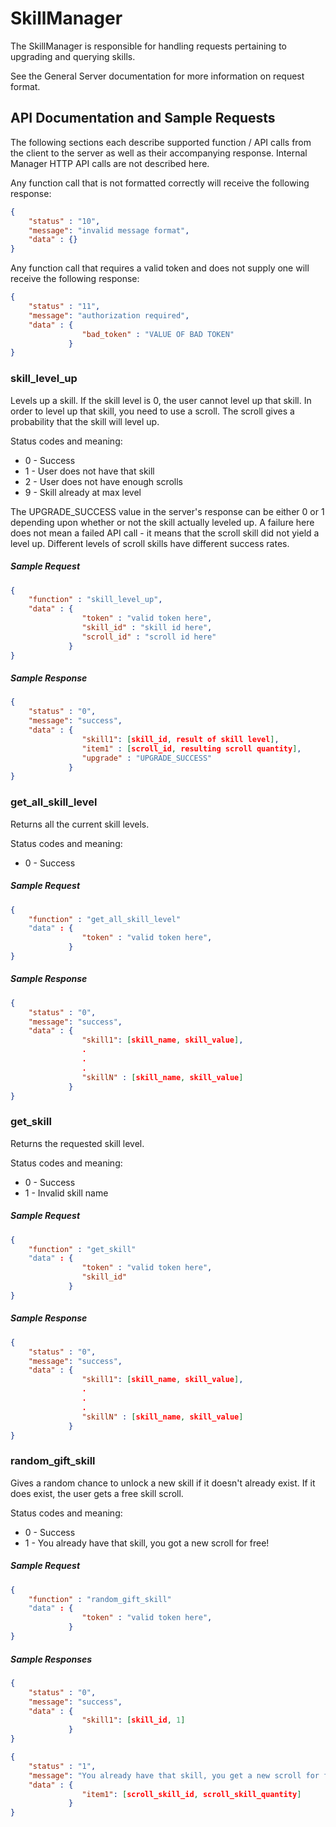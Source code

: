 # SkillManager

The SkillManager is responsible for handling requests pertaining to upgrading and querying skills.

See the General Server documentation for more information on request format.


## API Documentation and Sample Requests

The following sections each describe supported function / API calls from the client to the server as well as their accompanying response. Internal Manager HTTP API calls are not described here.


Any function call that is not formatted correctly will receive the following response:
```json
{
	"status" : "10",
	"message": "invalid message format",
	"data" : {}
}
```

Any function call that requires a valid token and does not supply one will receive the following response:
```json
{
	"status" : "11",
	"message": "authorization required",
	"data" : {
				"bad_token" : "VALUE OF BAD TOKEN"
			 }
}
```



### skill\_level\_up

Levels up a skill. If the skill level is 0, the user cannot level up that skill. In order to level up that skill, you need to use a scroll. The scroll gives a probability that the skill will level up.

Status codes and meaning:

- 0 - Success
- 1 - User does not have that skill
- 2 - User does not have enough scrolls
- 9 - Skill already at max level

The UPGRADE\_SUCCESS value in the server's response can be either 0 or 1 depending upon whether or not the skill actually leveled up. A failure here does not mean a failed API call - it means that the scroll skill did not yield a level up. Different levels of scroll skills have different success rates.

##### Sample Request
```json
{
	"function" : "skill_level_up",
	"data" : {
				"token" : "valid token here",
				"skill_id" : "skill id here",
				"scroll_id" : "scroll id here"
			 }
}
```

##### Sample Response
```json
{
	"status" : "0",
	"message": "success",
	"data" : {
				"skill1": [skill_id, result of skill level],
				"item1" : [scroll_id, resulting scroll quantity],
				"upgrade" : "UPGRADE_SUCCESS"
			 }
}
```



### get\_all\_skill\_level

Returns all the current skill levels.

Status codes and meaning:

- 0 - Success


##### Sample Request
```json
{
	"function" : "get_all_skill_level"
	"data" : {
				"token" : "valid token here",
			 }
}
```

##### Sample Response
```json
{
	"status" : "0",
	"message": "success",
	"data" : {
				"skill1": [skill_name, skill_value],
				.
				.
				.
				"skillN" : [skill_name, skill_value]
			 }
}
```




### get\_skill

Returns the requested skill level.

Status codes and meaning:

- 0 - Success
- 1 - Invalid skill name


##### Sample Request
```json
{
	"function" : "get_skill"
	"data" : {
				"token" : "valid token here",
				"skill_id"
			 }
}
```

##### Sample Response
```json
{
	"status" : "0",
	"message": "success",
	"data" : {
				"skill1": [skill_name, skill_value],
				.
				.
				.
				"skillN" : [skill_name, skill_value]
			 }
}
```



### random\_gift\_skill

Gives a random chance to unlock a new skill if it doesn't already exist. If it does exist, the user gets a free skill scroll.

Status codes and meaning:

- 0 - Success
- 1 - You already have that skill, you got a new scroll for free!


##### Sample Request
```json
{
	"function" : "random_gift_skill"
	"data" : {
				"token" : "valid token here",
			 }
}
```

##### Sample Responses
```json
{
	"status" : "0",
	"message": "success",
	"data" : {
				"skill1": [skill_id, 1]
			 }
}
```

```json
{
	"status" : "1",
	"message": "You already have that skill, you get a new scroll for free1",
	"data" : {
				"item1": [scroll_skill_id, scroll_skill_quantity]
			 }
}
```
